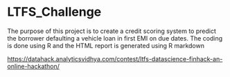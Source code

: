 # LTFS_Challenge

The purpose of this project is to create a credit scoring system to predict the borrower defaulting a vehicle loan in first EMI on due dates. The coding is done using R and the HTML report is generated using R markdown



https://datahack.analyticsvidhya.com/contest/ltfs-datascience-finhack-an-online-hackathon/
